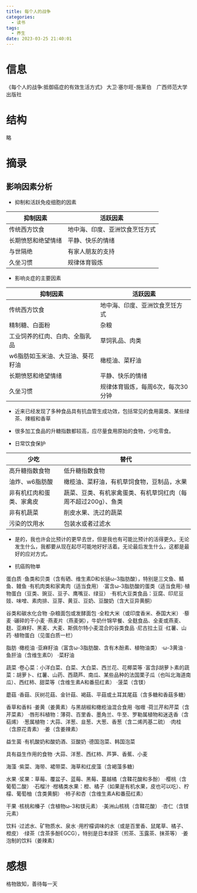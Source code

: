 ```yaml
---
title: 每个人的战争
categories:
  - 读书
tags:
  - 养生
date: 2023-03-25 21:40:01
---
```


# 信息

《每个人的战争:抵御癌症的有效生活方式》 大卫·塞尔旺-施莱伯　广西师范大学出版社

# 结构

略

# 摘录

## 影响因素分析

- 抑制和活跃免疫细胞的因素

| 抑制因素 | 活跃因素 |
|---|---|
|传统西方饮食|地中海、印度、亚洲饮食烹饪方式|
|长期愤怒和绝望情绪|平静、快乐的情绪|
|与世隔绝|有家人朋友的支持|
|久坐习惯|规律体育锻炼|

- 影响炎症的主要因素

| 抑制因素 | 活跃因素 |
|---|---|
|传统西方饮食|地中海、印度、亚洲饮食烹饪方式|
|精制糖、白面粉|杂粮|
|工业饲养的红肉、白肉、全脂乳品|草饲乳品、肉类|
|w6脂肪如玉米油、大豆油、葵花籽油|橄榄油、菜籽油|
|长期愤怒和绝望情绪|平静、快乐的情绪|
|久坐习惯|规律体育锻炼，每周6次，每次30分钟|

- 近来已经发现了多种食品具有抗血管生成功效，包括常见的食用菌类、某些绿茶、辣椒和香草

- 很多加工食品的升糖指数都较高，应尽量食用原始的食物，少吃零食。

- 日常饮食保护

| 少吃| 替代 |
|---|---|
|高升糖指数食物|低升糖指数食物|
|油炸、w6脂肪酸|橄榄油、菜籽油，有机草饲食物，豆制品，水果|
|非有机红肉和蛋类、家禽皮|蔬菜、豆类、有机家禽蛋类、有机草饲红肉（每周不超过200g）、鱼类|
|非有机蔬菜|削皮水果、洗过的蔬菜|
|污染的饮用水|包装水或者过滤水|

- 是的，我也许会比预计的更早去世，但是我也有可能比预计的活得更久。无论发生什么，我都要从现在起尽可能地好好活着。无论最后发生什么，这都是最好的应对方式。

- 抗癌购物单

蛋白质 ·鱼类和贝类（含有硒、维生素D和长链ω-3脂肪酸），特别是三文鱼、鲭鱼、鳗鱼 ·有机肉类和家禽肉（适当食用） ·富含ω-3脂肪酸的蛋类（适当食用）·植物蛋白（豆类、豌豆、豆子、鹰嘴豆、绿豆） ·有机大豆类食品：豆腐、印尼豆豉、味噌、素肉排、豆芽、黄豆、豆奶、豆酸奶（含大豆异黄酮） 

谷类和碳水化合物 ·杂粮面包或发酵面包 ·全粒大米（或印度香米、泰国大米） ·藜麦 ·碾碎的干小麦 ·燕麦片（燕麦粥），牛奶什锦早餐、全麸食品、全麦或燕麦、麸、亚麻籽、黑麦、大麦、斯佩尔特小麦混合的谷类食品 ·尼古拉土豆 ·红薯、山药 ·植物蛋白（见蛋白质一栏） 

脂肪 ·橄榄油 ·亚麻籽油（富含ω-3脂肪酸、含有木酚素、植物油类） ·ω-3黄油 ·鱼肝油（含维生素D） ·菜籽油 

蔬菜 ·卷心菜：小洋白菜、白菜、大白菜、西兰花、花椰菜等 ·富含β胡萝卜素的蔬菜：胡萝卜、红薯、山药、西葫芦、南瓜、某些品种的法国栗子瓜（也叫北海道南瓜）、西红柿、甜菜等（含维生素A和番茄红素） ·菠菜（含镁） 

蘑菇 ·香菇、灰树花菇、金针菇、褐菇、平菇或土耳其尾菇（含多糖和香菇多糖） 

香草和香料 ·姜黄（姜黄素）与黑胡椒和橄榄油混合食用 ·咖喱 ·荷兰芹和芹菜（含芹菜素） ·唇形科植物：薄荷、百里香、墨角兰、牛至、罗勒属植物和迷迭香（含萜烯） ·葱属植物：大蒜、洋葱、韭葱、大葱、香葱（含二烯丙基二硫） ·肉桂（含原花青素） ·姜（含姜辣素）

益生菌 ·有机酸奶和酸奶酒、豆酸奶 ·德国泡菜、韩国泡菜 

具有益生作用的食物 ·大蒜、洋葱、西红柿、芦笋、香蕉、小麦 

海藻 ·紫菜、海带、裙带菜、海草和红皮藻（含褐藻多糖） 

水果 ·浆果：草莓、覆盆子、蓝莓、黑莓、蔓越橘（含鞣花酸和多酚） ·樱桃（含葡萄二酸） ·石榴汁 ·柑橘类水果：橙、橘子（如果是有机水果，皮也可以吃）、柠檬、葡萄柚（含类黄酮） ·柿子和杏（含维生素A和番茄红素）

干果 ·核桃和榛子（含植物ω-3和镁元素） ·美洲山核桃（含鞣花酸） ·杏仁（含镁元素） 

饮料 ·过滤水、矿物质水、泉水 ·用柠檬调味的水（或是百里香、鼠尾草、橘子、橙皮） ·绿茶（含茶多酚EGCG），特别是日本绿茶（煎茶、玉露茶、抹茶等） ·姜泡制的饮料（姜辣素） 

# 感想

格物致知，善待每一天